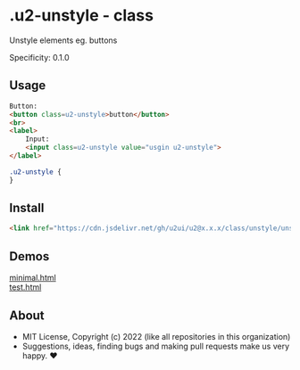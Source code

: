 # .u2-unstyle - class
Unstyle elements eg. buttons

Specificity: 0.1.0

## Usage

```html
Button:
<button class=u2-unstyle>button</button>
<br>
<label>
    Input:
    <input class=u2-unstyle value="usgin u2-unstyle">
</label>
```

```css
.u2-unstyle {
}
```

## Install

```html
<link href="https://cdn.jsdelivr.net/gh/u2ui/u2@x.x.x/class/unstyle/unstyle.min.css" rel=stylesheet>
```

## Demos

[minimal.html](http://gcdn.li/u2ui/u2@main/class/unstyle/tests/minimal.html)  
[test.html](http://gcdn.li/u2ui/u2@main/class/unstyle/tests/test.html)  

## About

- MIT License, Copyright (c) 2022 <u2> (like all repositories in this organization) <br>
- Suggestions, ideas, finding bugs and making pull requests make us very happy. ♥

